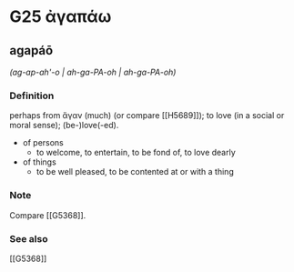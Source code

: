 # G25 ἀγαπάω

## agapáō

_(ag-ap-ah'-o | ah-ga-PA-oh | ah-ga-PA-oh)_

### Definition

perhaps from ἄγαν (much) (or compare [[H5689]]); to love (in a social or moral sense); (be-)love(-ed).

- of persons
  - to welcome, to entertain, to be fond of, to love dearly
- of things
  - to be well pleased, to be contented at or with a thing

### Note

Compare [[G5368]].

### See also

[[G5368]]

